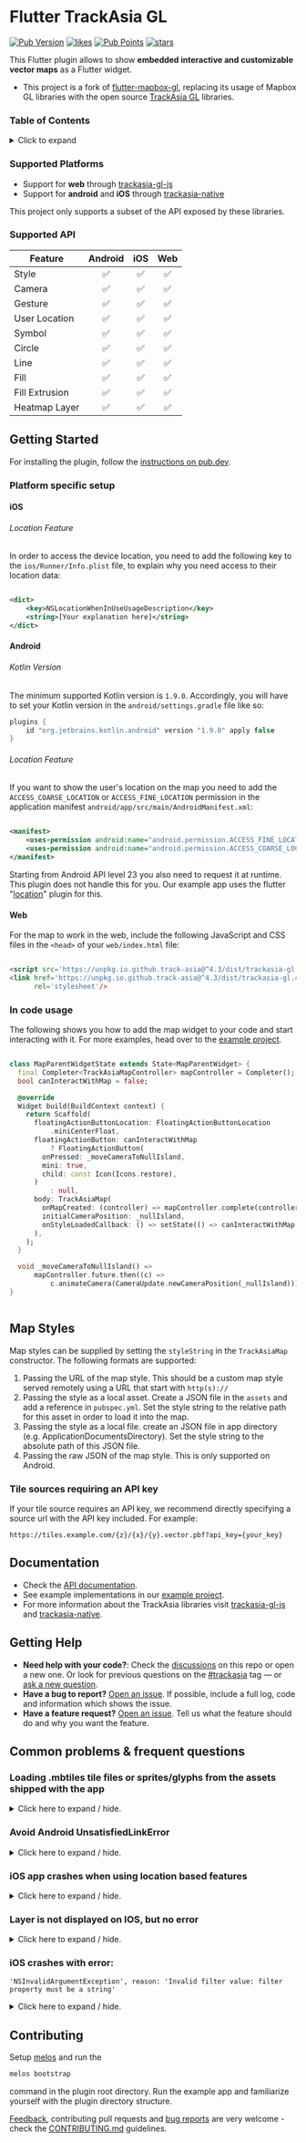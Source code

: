 # Flutter TrackAsia GL

[![Pub Version](https://img.shields.io/pub/v/trackasia_gl)](https://pub.dev/packages/trackasia_gl)
[![likes](https://img.shields.io/pub/likes/trackasia_gl?logo=flutter)](https://pub.dev/packages/trackasia_gl)
[![Pub Points](https://img.shields.io/pub/points/trackasia_gl)](https://pub.dev/packages/trackasia_gl/score)
[![stars](https://badgen.net/github/stars/track-asia/flutter-trackasia-gl?label=stars&color=green&icon=github)](https://github.com/josxha/flutter-trackasia-gl/stargazers)

This Flutter plugin allows to show **embedded interactive and customizable
vector maps** as a Flutter widget.

- This project is a fork
  of [flutter-mapbox-gl](https://github.com/tobrun/flutter-mapbox-gl),
  replacing its usage of Mapbox GL libraries with the open
  source [TrackAsia GL](https://github.com/trackasia) libraries.

### Table of Contents

<details>
<summary>Click to expand</summary>

<!-- TOC -->
* [Flutter TrackAsia GL](#flutter-trackasia-gl)
    * [Table of Contents](#table-of-contents)
    * [Supported Platforms](#supported-platforms)
    * [Supported API](#supported-api)
  * [Getting Started](#getting-started)
    * [Platform specific setup](#platform-specific-setup)
      * [iOS](#ios)
          * [Location Feature](#location-feature)
      * [Android](#android)
          * [Kotlin Version](#kotlin-version)
          * [Location Feature](#location-feature-1)
      * [Web](#web)
    * [In code usage](#in-code-usage)
  * [Map Styles](#map-styles)
    * [Tile sources requiring an API key](#tile-sources-requiring-an-api-key)
  * [Documentation](#documentation)
  * [Getting Help](#getting-help)
  * [Common problems & frequent questions](#common-problems--frequent-questions)
    * [Loading .mbtiles tile files or sprites/glyphs from the assets shipped with the app](#loading-mbtiles-tile-files-or-spritesglyphs-from-the-assets-shipped-with-the-app)
    * [Avoid Android UnsatisfiedLinkError](#avoid-android-unsatisfiedlinkerror)
    * [iOS app crashes when using location based features](#ios-app-crashes-when-using-location-based-features)
    * [Layer is not displayed on IOS, but no error](#layer-is-not-displayed-on-ios-but-no-error)
    * [iOS crashes with error:](#ios-crashes-with-error)
  * [Contributing](#contributing)
<!-- TOC -->

</details>

### Supported Platforms

- Support for **web**
  through [trackasia-gl-js](https://github.com/track-asia/trackasia-gl-js)
- Support for **android** and **iOS**
  through [trackasia-native](https://github.com/track-asia/trackasia-native)

This project only supports a subset of the API exposed by these libraries.

### Supported API

| Feature        | Android | iOS | Web |
|----------------|:-------:|:---:|:---:|
| Style          |    ✅    |  ✅  |  ✅  |
| Camera         |    ✅    |  ✅  |  ✅  |
| Gesture        |    ✅    |  ✅  |  ✅  |
| User Location  |    ✅    |  ✅  |  ✅  |
| Symbol         |    ✅    |  ✅  |  ✅  |
| Circle         |    ✅    |  ✅  |  ✅  |
| Line           |    ✅    |  ✅  |  ✅  |
| Fill           |    ✅    |  ✅  |  ✅  |
| Fill Extrusion |    ✅    |  ✅  |  ✅  |
| Heatmap Layer  |    ✅    |  ✅  |  ✅  |

## Getting Started

For installing the plugin, follow
the [instructions on pub.dev](https://pub.dev/packages/trackasia_gl/install).

### Platform specific setup

#### iOS

###### Location Feature

In order to access the device location, you need to add the following key
to the `ios/Runner/Info.plist` file, to explain why you need access to their
location data:

```xml

<dict>
    <key>NSLocationWhenInUseUsageDescription</key>
    <string>[Your explanation here]</string>
</dict>
```

#### Android

###### Kotlin Version

The minimum supported Kotlin version is `1.9.0`. Accordingly, you will have to
set your Kotlin version in the `android/settings.gradle` file like so:

```groovy
plugins {
    id "org.jetbrains.kotlin.android" version "1.9.0" apply false
}
```

###### Location Feature

If you want to show the user's location on the map you need to add
the `ACCESS_COARSE_LOCATION` or `ACCESS_FINE_LOCATION` permission in the
application manifest `android/app/src/main/AndroidManifest.xml`:

```xml

<manifest>
    <uses-permission android:name="android.permission.ACCESS_FINE_LOCATION" />
    <uses-permission android:name="android.permission.ACCESS_COARSE_LOCATION" />
</manifest>
```

Starting from Android API level 23 you also need to request it at runtime. This
plugin does not handle this for you. Our example app uses the
flutter "[location](https://pub.dev/packages/location)" plugin for this.

#### Web

For the map to work in the web, include the following JavaScript and CSS files
in the `<head>` of your `web/index.html` file:

```html

<script src='https://unpkg.io.github.track-asia@^4.3/dist/trackasia-gl.js'></script>
<link href='https://unpkg.io.github.track-asia@^4.3/dist/trackasia-gl.css'
      rel='stylesheet'/>
```

### In code usage

The following shows you how to add the map widget to your code and start
interacting with it. For more examples, head over to
the [example project](https://github.com/track-asia/flutter-trackasia-gl/tree/main/trackasia_gl_example).

```dart

class MapParentWidgetState extends State<MapParentWidget> {
  final Completer<TrackAsiaMapController> mapController = Completer();
  bool canInteractWithMap = false;

  @override
  Widget build(BuildContext context) {
    return Scaffold(
      floatingActionButtonLocation: FloatingActionButtonLocation
          .miniCenterFloat,
      floatingActionButton: canInteractWithMap
          ? FloatingActionButton(
        onPressed: _moveCameraToNullIsland,
        mini: true,
        child: const Icon(Icons.restore),
      )
          : null,
      body: TrackAsiaMap(
        onMapCreated: (controller) => mapController.complete(controller),
        initialCameraPosition: _nullIsland,
        onStyleLoadedCallback: () => setState(() => canInteractWithMap = true),
      ),
    );
  }

  void _moveCameraToNullIsland() =>
      mapController.future.then((c) =>
          c.animateCamera(CameraUpdate.newCameraPosition(_nullIsland)));
}



```

## Map Styles

Map styles can be supplied by setting the `styleString` in the `TrackAsiaMap`
constructor. The following formats are supported:

1. Passing the URL of the map style. This should be a custom map style served
   remotely using a URL that start with `http(s)://`
2. Passing the style as a local asset. Create a JSON file in the `assets` and
   add a reference in `pubspec.yml`. Set the style string to the relative path
   for this asset in order to load it into the map.
3. Passing the style as a local file. create an JSON file in app directory (e.g.
   ApplicationDocumentsDirectory). Set the style string to the absolute path of
   this JSON file.
4. Passing the raw JSON of the map style. This is only supported on Android.

### Tile sources requiring an API key

If your tile source requires an API key, we recommend directly specifying a
source url with the API key included.
For example:

```console
https://tiles.example.com/{z}/{x}/{y}.vector.pbf?api_key={your_key}
```

## Documentation

- Check
  the [API documentation](https://pub.dev/documentation/trackasia_gl/latest/).
- See example implementations in
  our [example project](https://github.com/track-asia/flutter-trackasia-gl/tree/main/example).
- For more information about the TrackAsia libraries
  visit [trackasia-gl-js](https://github.com/track-asia/trackasia-gl-js)
  and [trackasia-native](https://github.com/track-asia/trackasia-native).

## Getting Help

- **Need help with your code?**: Check
  the [discussions](https://github.com/track-asia/flutter-trackasia-gl/discussions)
  on this repo or open a new one.
  Or look for previous questions on
  the [#trackasia](https://stackoverflow.com/questions/tagged/trackasia) tag —
  or [ask a new question](https://stackoverflow.com/questions/tagged/trackasia).
- **Have a bug to report?**
  [Open an issue](https://github.com/track-asia/flutter-trackasia-gl/issues/new).
  If possible, include a full log, code and information which shows the issue.
- **Have a feature request?**
  [Open an issue](https://github.com/track-asia/flutter-trackasia-gl/issues/new).
  Tell us what the feature should do and why you want the feature.

## Common problems & frequent questions

### Loading .mbtiles tile files or sprites/glyphs from the assets shipped with the app

<details>
  <summary>Click here to expand / hide.</summary>

One approach that has been used successfully to do that is to copy the files
from the app's assets directory to another directory, e.g. the app's cache
directory, and then reference that location.
See e.g. issues https://github.com/track-asia/flutter-trackasia-gl/issues/338
and https://github.com/track-asia/flutter-trackasia-gl/issues/318

---
</details>

### Avoid Android UnsatisfiedLinkError

<details>
  <summary>Click here to expand / hide.</summary>

Update buildTypes in `android\app\build.gradle`

```gradle
buildTypes {
    release {
        // other configs
        ndk {
            abiFilters 'armeabi-v7a','arm64-v8a','x86_64', 'x86'
        }
    }
}
```

---
</details>

### iOS app crashes when using location based features

<details>
  <summary>Click here to expand / hide.</summary>

Please include the `NSLocationWhenInUseUsageDescription` as
described [here](#location-feature)

---
</details>

### Layer is not displayed on IOS, but no error

<details>
  <summary>Click here to expand / hide.</summary>

Have a look in your `LayerProperties` object, if you supply a `lineColor`
argument, (or any color argument) the issue might come from here.
Android supports the following format : `'rgba(192, 192, 255, 1.0)'`, but on
iOS, this doesn't work!

You have to have the color in the following format : `#C0C0FF`

---
</details>

### iOS crashes with error:

`'NSInvalidArgumentException', reason: 'Invalid filter value: filter property must be a string'`

<details>
  <summary>Click here to expand / hide.</summary>

Check if one of your expression is : `["!has", "value"]`. Android support this
format, but iOS does not.
You can replace your expression with :   `["!",["has", "value"] ]` which works
both in Android and iOS.

Note : iOS will display the
error :
`NSPredicate: Use of 'mgl_does:have:' as an NSExpression function is forbidden`,
but it seems like the expression still works well.

---
</details>

## Contributing

Setup [melos](https://melos.invertase.dev/~melos-latest/getting-started) and run
the

```bash
melos bootstrap
```

command in the plugin root directory. Run the example app and familiarize
yourself with the plugin directory structure.

[Feedback](https://github.com/track-asia/flutter-trackasia-gl/issues), contributing
pull requests
and [bug reports](https://github.com/track-asia/flutter-trackasia-gl/issues) are
very welcome - check
the [CONTRIBUTING.md](https://github.com/track-asia/flutter-trackasia-gl/blob/main/CONTRIBUTING.md)
guidelines.
